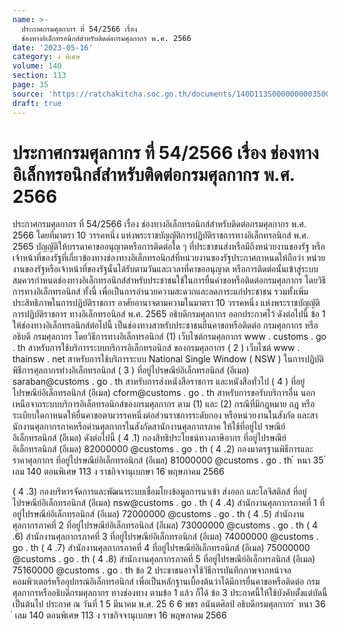 ```yaml
---
name: >-
  ประกาศกรมศุลกากร ที่ 54/2566 เรื่อง
  ช่องทางอิเล็กทรอนิกส์สำหรับติดต่อกรมศุลกากร พ.ศ. 2566
date: '2023-05-16'
category: ง พิเศษ
volume: 140
section: 113
page: 35
source: 'https://ratchakitcha.soc.go.th/documents/140D113S0000000003500.pdf'
draft: true
---
```


# ประกาศกรมศุลกากร ที่ 54/2566 เรื่อง ช่องทางอิเล็กทรอนิกส์สำหรับติดต่อกรมศุลกากร พ.ศ. 2566

ประกาศกรมศุลกากร ที่ 54/2566 เรื่อง ช่องทางอิเล็กทรอนิกส์สำหรับติดต่อกรมศุลกากร พ.ศ. 2566 โดยที่มาตรา 10 วรรคหนึ่ง แห่งพระราชบัญญัติการปฏิบัติราชการทางอิเล็กทรอนิกส์ พ.ศ. 2565 บัญญัติให้บรรดาคาขออนุญาตหรือการติดต่อใด ๆ ที่ประชาชนส่งหรือมีถึงหน่วยงานของรัฐ หรือ เจ้าหน้าที่ของรัฐที่เกี่ยวข้องทางช่องทางอิเล็กทรอนิกส์ที่หน่วยงานของรัฐประกาศกาหนดให้ถือว่า หน่วยงานของรัฐหรือเจ้าหน้าที่ของรัฐนั้นได้รับตามวันและเวลาที่คาขออนุญาต หรือการติดต่อนั้นเข้าสู่ระบบ สมควรกำหนดช่องทางอิเล็กทรอนิกส์สำหรับประชาชนใช้ในการยื่นคำขอหรือติดต่อกรมศุลกากร โดยวิธีการทางอิเล็กทรอนิกส์ ทั้งนี้ เพื่อเป็นการอำนวยความสะดวกและลดภาระแก่ประชาชน รวมทั้งเพิ่มประสิทธิภาพในการปฏิบัติราชการ อาศัยอานาจตามความในมาตรา 10 วรรคหนึ่ง แห่งพระราชบัญญัติการปฏิบัติราชการ ทางอิเล็กทรอนิกส์ พ.ศ. 2565 อธิบดีกรมศุลกากร ออกประกาศไว้ ดังต่อไปนี้ ข้อ 1 ให้ช่องทางอิเล็กทรอนิกส์ต่อไปนี้ เป็นช่องทางสาหรับประชาชนยื่นคาขอหรือติดต่อ กรมศุลกากร หรืออธิบดี กรมศุลกากร โดยวิธีการทางอิเล็กทรอนิกส์ (1) เว็บไซต์กรมศุลกากร www . customs . go . th สาหรับการใช้บริการระบบบริการอิเล็กทรอนิกส์ ของกรมศุลกากร ( 2 ) เว็บไซต์ www . thainsw . net สาหรับการใช้บริการระบบ National Single Window ( NSW ) ในการปฏิบัติพิธีการศุลกากรทำงอิเล็กทรอนิกส์ ( 3 ) ที่อยู่ไปรษณีย์อิเล็กทรอนิกส์ (อีเมล) saraban@customs . go . th สาหรับการส่งหนังสือราชการ และหนังสือทั่วไป ( 4 ) ที่อยู่ไปรษณีย์อิเล็กทรอนิกส์ (อีเมล) cform@customs . go . th สาหรับการขอรับบริการอื่น นอกเหนือจากระบบบริการอิเล็กทรอนิกส์ของกรมศุลกากร ตาม (1) และ (2) กรณีที่มีกฎหมาย กฎ หรือระเบียบใดกาหนดให้ยื่นคาขอตามวรรคหนึ่งต่อส่วนราชการระดับกอง หรือหน่วยงานในสังกัด และสานักงานศุลกากรภาคหรือด่านศุลกากรในสังกัดสานักงานศุลกากรภาค ให้ใช้ที่อยู่ไป รษณีย์อิเล็กทรอนิกส์ (อีเมล) ดังต่อไปนี้ ( 4 .1) กองสิทธิประโยชน์ทางภาษีอากร ที่อยู่ไปรษณีย์อิเล็กทรอนิกส์ (อีเมล) 82000000 @customs . go . th ( 4 .2) กองมาตรฐานพิธีการและราคาศุลกากร ที่อยู่ไปรษณีย์อิเล็กทรอนิกส์ (อีเมล) 81000000 @customs . go . th ้ หนา 35 ่ เลม 140 ตอนพิเศษ 113 ง ราชกิจจานุเบกษา 16 พฤษภาคม 2566

( 4 .3) กองบริหารจัดการและพัฒนาระบบเชื่อมโยงข้อมูลการนาเข้า ส่งออก และโลจิสติกส์ ที่อยู่ไปรษณีย์อิเล็กทรอนิกส์ (อีเมล) nsw@customs . go . th ( 4 .4) สำนักงานศุลกากรภาคที่ 1 ที่อยู่ไปรษณีย์อิเล็กทรอนิกส์ (อีเมล) 72000000 @customs . go . th ( 4 .5) สำนักงานศุลกากรภาคที่ 2 ที่อยู่ไปรษณีย์อิเล็กทรอนิกส์ (อีเมล) 73000000 @customs . go . th ( 4 .6) สำนักงานศุลกากรภาคที่ 3 ที่อยู่ไปรษณีย์อิเล็กทรอนิกส์ (อีเมล) 74000000 @customs . go . th ( 4 .7) สำนักงานศุลกากรภาคที่ 4 ที่อยู่ไปรษณีย์อิเล็กทรอนิกส์ (อีเมล) 75000000 @customs . go . th ( 4 .8) สำนักงานศุลกากรภาคที่ 5 ที่อยู่ไปรษณีย์อิเล็กทรอนิกส์ (อีเมล) 75160000 @customs . go . th ข้อ 2 ประชาชนอาจใช้วิธีการบันทึกภาพจากหน้าจอคอมพิวเตอร์หรืออุปกรณ์อิเล็กทรอนิกส์ เพื่อเป็นหลักฐานเบื้องต้นว่าได้มีการยื่นคาขอหรือติดต่อ กรมศุลกากรหรืออธิบดีกรมศุลกากร ทางช่องทาง ตามข้อ 1 แล้ว ก็ได้ ข้อ 3 ประกาศนี้ให้ใช้บังคับตั้งแต่บัดนี้เป็นต้นไป ประกาศ ณ วันที่ 1 5 มีนาคม พ.ศ. 25 6 6 พชร อนันตศิลป์ อธิบดีกรมศุลกากร ้ หนา 36 ่ เลม 140 ตอนพิเศษ 113 ง ราชกิจจานุเบกษา 16 พฤษภาคม 2566
